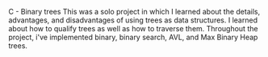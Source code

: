 C - Binary trees
This was a solo project in which I learned about the details, advantages, and disadvantages of using trees as data structures. I learned about how to qualify trees as well as how to traverse them. Throughout the project, i've implemented binary, binary search, AVL, and Max Binary Heap trees.

